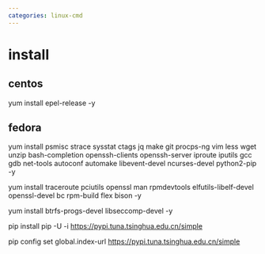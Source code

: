 ```yaml
---
categories: linux-cmd
---
```


# install

## centos
yum install epel-release -y

## fedora
yum install psmisc strace sysstat ctags jq make git procps-ng vim less wget unzip bash-completion openssh-clients openssh-server iproute iputils gcc gdb net-tools autoconf automake libevent-devel ncurses-devel python2-pip -y

yum install traceroute pciutils openssl man rpmdevtools elfutils-libelf-devel openssl-devel bc rpm-build flex bison -y

yum install btrfs-progs-devel libseccomp-devel -y

pip install pip -U -i https://pypi.tuna.tsinghua.edu.cn/simple

pip config set global.index-url https://pypi.tuna.tsinghua.edu.cn/simple
